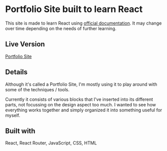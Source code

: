 # Portfolio Site built to learn React

This site is made to learn React using [official documentation](https://beta.reactjs.org/). It may change over time depending on the needs of further learning.

## Live Version

[Portfolio Site](https://portfolio-site-dimterion.vercel.app/)

## Details

Although it's called a Portfolio Site, I'm mostly using it to play around with some of the techniques / tools.

Currently it consists of various blocks that I've inserted into its different parts, not focussing on the design aspect too much. I wanted to see how everything works together and simply organized it into something useful for myself.

## Built with

React, React Router, JavaScript, CSS, HTML
